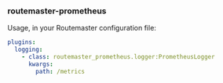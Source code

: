 ### routemaster-prometheus

Usage, in your Routemaster configuration file:

```yaml
plugins:
  logging:
    - class: routemaster_prometheus.logger:PrometheusLogger
      kwargs:
        path: /metrics
```
